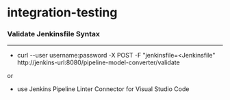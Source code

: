 # integration-testing
### Validate Jenkinsfile Syntax
---
- curl --user username:password -X POST -F "jenkinsfile=<Jenkinsfile" http://jenkins-url:8080/pipeline-model-converter/validate

or
- use Jenkins Pipeline Linter Connector for Visual Studio Code
